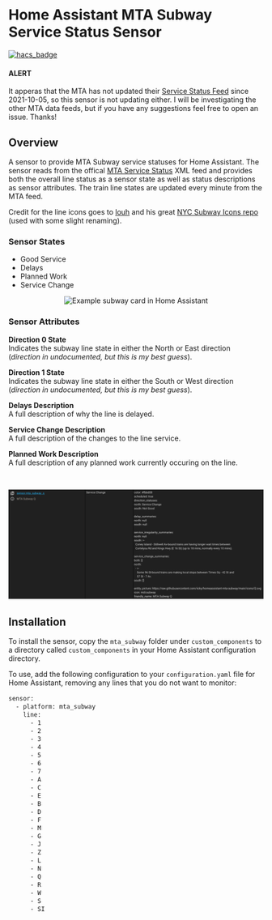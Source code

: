 # Home Assistant MTA Subway Service Status Sensor

[![hacs_badge](https://img.shields.io/badge/HACS-Custom-41BDF5.svg)](https://github.com/hacs/integration)


#### ALERT

It apperas that the MTA has not updated their [Service Status Feed](http://web.mta.info/status/ServiceStatusSubway.xml) since 2021-10-05, so this sensor is not updating either. I will be investigating the other MTA data feeds, but if you have any suggestions feel free to open an issue.  Thanks!

## Overview

A sensor to provide MTA Subway service statuses for Home Assistant. The sensor reads from the offical [MTA Service Status](http://web.mta.info/status/ServiceStatusSubway.xml) XML feed and provides both the overall line status as a sensor state as well as status descriptions as sensor attributes. The train line states are updated every minute from the MTA feed.

Credit for the line icons goes to [louh](https://github.com/louh) and his great [NYC Subway Icons repo](https://github.com/louh/nyc-subway-icons) (used with some slight renaming).

### Sensor States
- Good Service
- Delays
- Planned Work
- Service Change

<p align="center">
  <img src="https://raw.githubusercontent.com/iicky/homeassistant-mta-subway/master/images/Subway%20Group%20Screen%20Shot.png" alt="Example subway card in Home Assistant">
</p>

### Sensor Attributes

**Direction 0 State**<br>
Indicates the subway line state in either the North or East direction (*direction in undocumented, but this is my best guess*).

**Direction 1 State**<br>
Indicates the subway line state in either the South or West direction (*direction in undocumented, but this is my best guess*).

**Delays Description**<br>
A full description of why the line is delayed.

**Service Change Description**<br>
A full description of the changes to the line service.

**Planned Work Description**<br>
A full description of any planned work currently occuring on the line.

<br>
<p align="center">
  <img src="https://raw.githubusercontent.com/iicky/homeassistant-mta-subway/master/images/Sensor%20States%20Screen%20Shot.png" alt="Example sensor state and attributes in Home Assistant">
</p>

## Installation

To install the sensor, copy the `mta_subway` folder under `custom_components` to a directory called `custom_components` in your Home Assistant configuration directory.

To use, add the following configuration to your `configuration.yaml` file for Home Assistant, removing any lines that you do not want to monitor:

```
sensor:
  - platform: mta_subway
    line:
      - 1
      - 2
      - 3
      - 4
      - 5
      - 6
      - 7
      - A
      - C
      - E
      - B
      - D
      - F
      - M
      - G
      - J
      - Z
      - L
      - N
      - Q
      - R
      - W
      - S
      - SI
```
